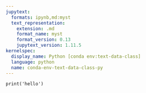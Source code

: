 ```yaml
---
jupytext:
  formats: ipynb,md:myst
  text_representation:
    extension: .md
    format_name: myst
    format_version: 0.13
    jupytext_version: 1.11.5
kernelspec:
  display_name: Python [conda env:text-data-class]
  language: python
  name: conda-env-text-data-class-py
---
```


```{code-cell} ipython3
print('hello')
```
